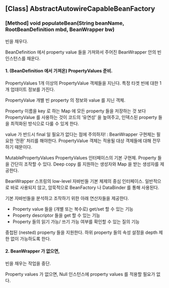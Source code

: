 ## [Class] AbstractAutowireCapableBeanFactory
 
### [Method] void populateBean(String beanName, RootBeanDefinition mbd, BeanWrapper bw)


빈을 채우다.

BeanDefinition 에서 property value 들을 가져와서
주어진 BeanWrapper 안의 빈인스턴스를 채운다.

#### 1. (BeanDefinition 에서 가져온) PropertyValues 준비.

PropertyValues
1개 이상의 PropertyValue 객체들을 지닌다.
특정 타겟 빈에 대한 1개 업데이트 정보를 가진다.

PropertyValue
개별 빈 property 의 정보와 value 를 지닌 객체.

Property 이름을 key 로 하는 Map 에 모든 property 들을 저장하는 것 보다
PropertyValue 를 사용하는 것이
코드의 ‘유연성’ 을 높여주고, 인덱스된 property 들을 최적화된 방식으로 다룰 수 있게 한다.

value 가 반드시 final 일 필요가 없다는 점에 주의하자!
: BeanWrapper 구현체는 필요한 ‘전환’ 처리를 해야한다.
PropertyValue 객체는 적용될 대상 객체들에 대해 전무하기 때문이다.

MutablePropertyValues
PropertyValues 인터페이스의 기본 구현체.
Property 들을 간단히 조작할 수 있다.
Deep copy 를 지원하는 생성자와 Map 을 받는 생성자를 제공한다.



BeanWrapper
스프링의 low-level 자바빈들 기본 체제의 중심 인터페이스.
일반적으로 바로 사용되지 않고,
암묵적으로 BeanFactory 나 DataBinder 를 통해 사용된다.

기본 자바빈들을 분석하고 조작하기 위한 아래 연산자들을 제공한다.
-	Property value 들을 (개별 또는 복수로) get/set 할 수 있는 기능
-	Property descriptor 들을 get 할 수 있는 기능
-	Property 들의 읽기 가능/ 쓰기 가능 여부를 확인할 수 있는 질의 기능

중첩된 (nested) property 들을 지원한다.
하위 property 들의 속성 설정을 depth 제한 없이 가능하도록 한다.


#### 2. BeanWrapper 가 없으면,
빈을 채우는 작업을 중단.

Property values 가 없으면,
Null 인스턴스에 property values 를 적용할 필요가 없다.


 
